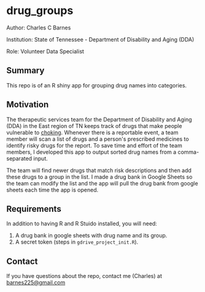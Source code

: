 # drug_groups

Author: Charles C Barnes

Institution: State of Tennessee - Department of Disability and Aging (DDA)

Role: Volunteer Data Specialist

## Summary
This repo is of an R shiny app for grouping drug names into categories.

## Motivation
The therapeutic services team for the Department of Disability and Aging (DDA) in the East region of TN keeps track of drugs that make people vulnerable to [choking](https://xavier.org.au/resources/news/2022/april/236/medications_associated_with_swallowing_and_choking_risks). Whenever there is a reportable event, a team member will scan a list of drugs and a person's prescribed medicines to identify risky drugs for the report. To save time and effort of the team members, I developed this app to output sorted drug names from a comma-separated input.

The team will find newer drugs that match risk descriptions and then add these drugs to a group in the list. I made a drug bank in Google Sheets so the team can modify the list and the app will pull the drug bank from google sheets each time the app is opened.

## Requirements
In addition to having R and R Stuido installed, you will need:
1. A drug bank in google sheets with drug name and its group.
2. A secret token (steps in `gdrive_project_init.R`).

## Contact
If you have questions about the repo, contact me (Charles) at barnes225@gmail.com
